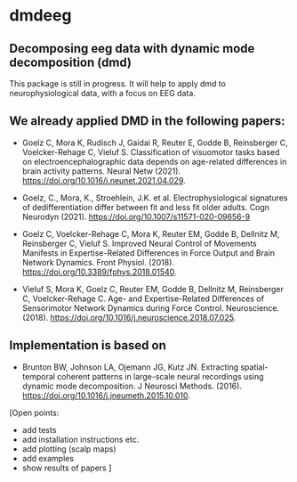 # dmdeeg
## Decomposing eeg data with dynamic mode decomposition (dmd)

This package is still in progress. It will help to apply dmd to neurophysiological data, with a focus on EEG data.

## We already applied DMD in the following papers:

- Goelz C, Mora K, Rudisch J, Gaidai R, Reuter E, Godde B, Reinsberger C, Voelcker-Rehage C, Vieluf S. Classification of visuomotor tasks based on electroencephalographic data depends on age-related differences in brain activity patterns. Neural Netw (2021). https://doi.org/10.1016/j.neunet.2021.04.029.

- Goelz, C., Mora, K., Stroehlein, J.K. et al. Electrophysiological signatures of dedifferentiation differ between fit and less fit older adults. Cogn Neurodyn (2021). https://doi.org/10.1007/s11571-020-09656-9

- Goelz C, Voelcker-Rehage C, Mora K, Reuter EM, Godde B, Dellnitz M, Reinsberger C, Vieluf S. Improved Neural Control of Movements Manifests in Expertise-Related Differences in Force Output and Brain Network Dynamics. Front Physiol. (2018). https://doi.org/10.3389/fphys.2018.01540.

- Vieluf S, Mora K, Goelz C, Reuter EM, Godde B, Dellnitz M, Reinsberger C, Voelcker-Rehage C. Age- and Expertise-Related Differences of Sensorimotor Network Dynamics during Force Control. Neuroscience. (2018). https://doi.org/10.1016/j.neuroscience.2018.07.025. 

## Implementation is based on 
- Brunton BW, Johnson LA, Ojemann JG, Kutz JN. Extracting spatial-temporal coherent patterns in large-scale neural recordings using dynamic mode decomposition. J Neurosci Methods. (2016). https://doi.org/10.1016/j.jneumeth.2015.10.010.

[Open points: 
- add tests 
- add installation instructions etc.
- add plotting (scalp maps)
- add examples
- show results of papers
]
